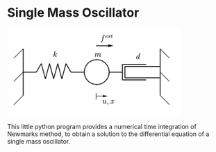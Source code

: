 # Single Mass Oscillator

<img src="smo_fig.png" alt="single_mass_oscillator_figure" width="400">

This little python program provides a numerical time integration of Newmarks method, to obtain a solution to the differential equation of a single mass oscillator.
